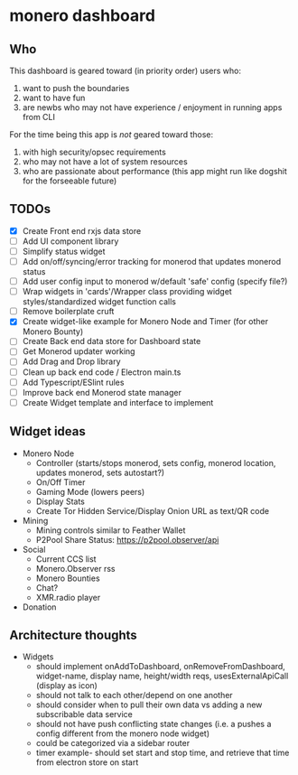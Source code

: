 # monero dashboard

## Who

This dashboard is geared toward (in priority order) users who:

1. want to push the boundaries
2. want to have fun
3. are newbs who may not have experience / enjoyment in running apps from CLI

For the time being this app is *not* geared toward those:
1. with high security/opsec requirements
2. who may not have a lot of system resources
3. who are passionate about performance (this app might run like dogshit for the forseeable future)

## TODOs
- [x] Create Front end rxjs data store
- [ ] Add UI component library
- [ ] Simplify status widget
- [ ] Add on/off/syncing/error tracking for monerod that updates monerod status
- [ ] Add user config input to monerod w/default 'safe' config (specify file?)
- [ ] Wrap widgets in 'cards'/Wrapper class providing widget styles/standardized widget function calls
- [ ] Remove boilerplate cruft
- [x] Create widget-like example for Monero Node and Timer (for other Monero Bounty)
- [ ] Create Back end data store for Dashboard state
- [ ] Get Monerod updater working
- [ ] Add Drag and Drop library
- [ ] Clean up back end code / Electron main.ts
- [ ] Add Typescript/ESlint rules
- [ ] Improve back end Monerod state manager
- [ ] Create Widget template and interface to implement

## Widget ideas

- Monero Node
  - Controller (starts/stops monerod, sets config, monerod location, updates monerod, sets autostart?)
  - On/Off Timer
  - Gaming Mode (lowers peers)
  - Display Stats
  - Create Tor Hidden Service/Display Onion URL as text/QR code 
- Mining
  - Mining controls similar to Feather Wallet
  - P2Pool Share Status: https://p2pool.observer/api
- Social
  - Current CCS list
  - Monero.Observer rss
  - Monero Bounties
  - Chat?
  - XMR.radio player
- Donation

## Architecture thoughts

- Widgets
  - should implement onAddToDashboard, onRemoveFromDashboard, widget-name, display name, height/width reqs, usesExternalApiCall (display as icon) 
  - should not talk to each other/depend on one another
  - should consider when to pull their own data vs adding a new subscribable data service
  - should not have push conflicting state changes (i.e. a pushes a config different from the monero node widget)
  - could be categorized via a sidebar router
  - timer example- should set start and stop time, and retrieve that time from electron store on start
 
